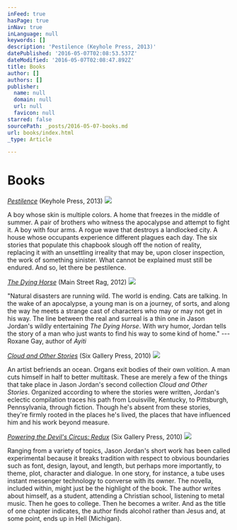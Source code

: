 ```yaml
---
inFeed: true
hasPage: true
inNav: true
inLanguage: null
keywords: []
description: 'Pestilence (Keyhole Press, 2013)'
datePublished: '2016-05-07T02:08:53.537Z'
dateModified: '2016-05-07T02:08:47.892Z'
title: Books
author: []
authors: []
publisher:
  name: null
  domain: null
  url: null
  favicon: null
starred: false
sourcePath: _posts/2016-05-07-books.md
url: books/index.html
_type: Article

---
```

# Books

_[Pestilence][0]_ (Keyhole Press, 2013)
![](https://the-grid-user-content.s3-us-west-2.amazonaws.com/328b33a1-1cf9-4315-a752-dd9d29b986e2.jpg)

A boy whose skin is multiple colors. A home that freezes in the middle of summer. A pair of brothers who witness the apocalypse and attempt to fight it. A boy with four arms. A rogue wave that destroys a landlocked city. A house whose occupants experience different plagues each day. The six stories that populate this chapbook slough off the notion of reality, replacing it with an unsettling irreality that may be, upon closer inspection, the work of something sinister. What cannot be explained must still be endured. And so, let there be pestilence.

_[The Dying Horse][1]_ (Main Street Rag, 2012)
![](https://the-grid-user-content.s3-us-west-2.amazonaws.com/8b50b826-c2f0-4ca4-8718-04208d5c1632.jpg)

"Natural disasters are running wild. The world is ending. Cats are talking. In the wake of an apocalypse, a young man is on a journey, of sorts, and along the way he meets a strange cast of characters who may or may not get in his way. The line between the real and surreal is a thin one in Jason Jordan's wildly entertaining _The Dying Horse_. With wry humor, Jordan tells the story of a man who just wants to find his way to some kind of home." ---Roxane Gay, author of _Ayiti_

_[Cloud and Other Stories][2]_ (Six Gallery Press, 2010)
![](https://the-grid-user-content.s3-us-west-2.amazonaws.com/ef1e620e-57d2-4362-bece-2a3dbcf18b3f.jpg)

An artist befriends an ocean. Organs exit bodies of their own volition. A man cuts himself in half to better multitask. These are merely a few of the things that take place in Jason Jordan's second collection _Cloud and Other Stories_. Organized according to where the stories were written, Jordan's eclectic compilation traces his path from Louisville, Kentucky, to Pittsburgh, Pennsylvania, through fiction. Though he's absent from these stories, they're firmly rooted in the places he's lived, the places that have influenced him and his work beyond measure.

_[Powering the Devil's Circus: Redux][3]_ (Six Gallery Press, 2010)
![](https://the-grid-user-content.s3-us-west-2.amazonaws.com/6a1029c8-e510-4efe-b910-d63f4e8a6e39.jpg)

Ranging from a variety of topics, Jason Jordan's short work has been called experimental because it breaks tradition with respect to obvious boundaries such as font, design, layout, and length, but perhaps more importantly, to theme, plot, character and dialogue. In one story, for instance, a tube uses instant messenger technology to converse with its owner. The novella, included within, might just be the highlight of the book. The author writes about himself, as a student, attending a Christian school, listening to metal music. Then he goes to college. Then he becomes a writer. And as the title of one chapter indicates, the author finds alcohol rather than Jesus and, at some point, ends up in Hell (Michigan).

[0]: http://www.keyholepress.com/authors/jason-jordan/books/pestilence/
[1]: http://smile.amazon.com/Dying-Horse-Jason-Jordan/dp/1599483335/ref=sr_1_1?ie=UTF8&qid=1462586636&sr=8-1&keywords=jason+jordan+dying+horse
[2]: http://smile.amazon.com/Cloud-Other-Stories-Jason-Jordan/dp/0977873226/ref=pd_sim_sbs_14_1?ie=UTF8&dpID=41WhcaMyooL&dpSrc=sims&preST=_AC_UL320_SR214%2C320_&refRID=0H7YKV1BXY8QQXT0X98E
[3]: http://smile.amazon.com/Powering-Devils-Circus-Jason-Jordan/dp/0977873218/ref=sr_1_1?s=books&ie=UTF8&qid=1462586715&sr=1-1&keywords=jason+jordan+devil%27s+circus